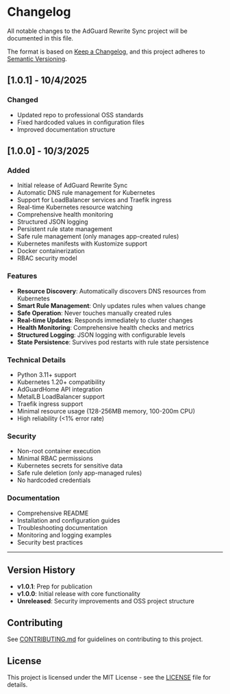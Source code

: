 # Changelog

All notable changes to the AdGuard Rewrite Sync project will be documented in this file.

The format is based on [Keep a Changelog](https://keepachangelog.com/en/1.0.0/),
and this project adheres to [Semantic Versioning](https://semver.org/spec/v2.0.0.html).

## [1.0.1] - 10/4/2025

### Changed
- Updated repo to professional OSS standards
- Fixed hardcoded values in configuration files
- Improved documentation structure

## [1.0.0] - 10/3/2025

### Added
- Initial release of AdGuard Rewrite Sync
- Automatic DNS rule management for Kubernetes
- Support for LoadBalancer services and Traefik ingress
- Real-time Kubernetes resource watching
- Comprehensive health monitoring
- Structured JSON logging
- Persistent rule state management
- Safe rule management (only manages app-created rules)
- Kubernetes manifests with Kustomize support
- Docker containerization
- RBAC security model

### Features
- **Resource Discovery**: Automatically discovers DNS resources from Kubernetes
- **Smart Rule Management**: Only updates rules when values change
- **Safe Operation**: Never touches manually created rules
- **Real-time Updates**: Responds immediately to cluster changes
- **Health Monitoring**: Comprehensive health checks and metrics
- **Structured Logging**: JSON logging with configurable levels
- **State Persistence**: Survives pod restarts with rule state persistence

### Technical Details
- Python 3.11+ support
- Kubernetes 1.20+ compatibility
- AdGuardHome API integration
- MetalLB LoadBalancer support
- Traefik ingress support
- Minimal resource usage (128-256MB memory, 100-200m CPU)
- High reliability (<1% error rate)

### Security
- Non-root container execution
- Minimal RBAC permissions
- Kubernetes secrets for sensitive data
- Safe rule deletion (only app-managed rules)
- No hardcoded credentials

### Documentation
- Comprehensive README
- Installation and configuration guides
- Troubleshooting documentation
- Monitoring and logging examples
- Security best practices

---

## Version History

- **v1.0.1**: Prep for publication
- **v1.0.0**: Initial release with core functionality
- **Unreleased**: Security improvements and OSS project structure

## Contributing

See [CONTRIBUTING.md](CONTRIBUTING.md) for guidelines on contributing to this project.

## License

This project is licensed under the MIT License - see the [LICENSE](LICENSE) file for details.
